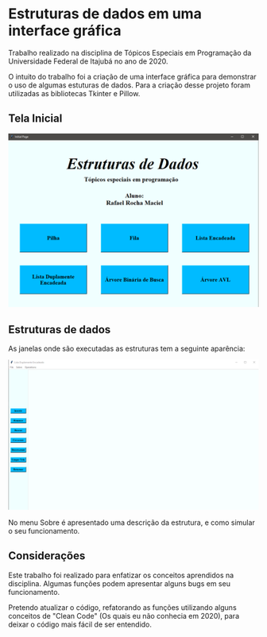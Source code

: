 # Estruturas de dados em uma interface gráfica

Trabalho realizado na disciplina de Tópicos Especiais em Programação da Universidade Federal de Itajubá no ano de 2020.

O intuito do trabalho foi a criação de uma interface gráfica para demonstrar o uso de algumas estuturas de dados. Para a criação desse projeto foram utilizadas as bibliotecas Tkinter e Pillow.

## Tela Inicial

![alt text](img/TelaInicial.png)

## Estruturas de dados

As janelas onde são executadas as estruturas tem a seguinte aparência:

![alt text](img/listExample.png)

No menu Sobre é apresentado uma descrição da estrutura, e como simular o seu funcionamento. 

## Considerações

Este trabalho foi realizado para enfatizar os conceitos aprendidos na disciplina. Algumas funções podem apresentar alguns bugs em seu funcionamento. 

Pretendo atualizar o código, refatorando as funções utilizando alguns conceitos de "Clean Code" (Os quais eu não conhecia em 2020), para deixar o código mais fácil de ser entendido.